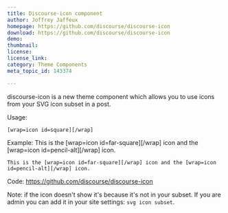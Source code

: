 ```yaml
---
title: Discourse-icon component
author: Joffrey Jaffeux
homepage: https://github.com/discourse/discourse-icon
download: https://github.com/discourse/discourse-icon
demo: 
thumbnail: 
license: 
license_link: 
category: Theme Components
meta_topic_id: 143374

---
```

discourse-icon is a new theme component which allows you to use icons from your SVG icon subset in a post.

Usage:
```
[wrap=icon id=square][/wrap]
```

Example:
This is the [wrap=icon id=far-square][/wrap] icon and the [wrap=icon id=pencil-alt][/wrap] icon.

```
This is the [wrap=icon id=far-square][/wrap] icon and the [wrap=icon id=pencil-alt][/wrap] icon.
```

Code:
https://github.com/discourse/discourse-icon

Note: if the icon doesn't show it's because it's not in your subset. If you are admin you can add it in your site settings: `svg icon subset`.